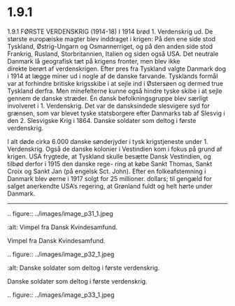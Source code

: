 # 1.9.1

1.9.1 
FØRSTE VERDENSKRIG (1914-18)
I 1914 brød 1. Verdenskrig ud. De største europæiske magter blev inddraget 
i krigen: På den ene side stod Tyskland, Østrig-Ungarn og Osmannerriget, og 
på den anden side stod Frankrig, Rusland, Storbritannien, Italien og siden også 
USA.	Det	neutrale	Danmark	lå	geografisk	tæt	på	krigens	fronter,	men	blev	ikke	
direkte berørt af verdenskrigen.
Efter pres fra Tyskland valgte Danmark dog i 1914 at lægge miner ud i nogle af de 
danske farvande. Tysklands formål var at forhindre britiske krigsskibe i at sejle ind i 
Østersøen og dermed true Tyskland derfra. Men minefelterne kunne også hindre tyske 
skibe i at sejle gennem de danske stræder. Én dansk befolkningsgruppe blev særligt 
involveret i 1. Verdenskrig. Det var de dansksindede slesvigere syd for grænsen, som var 
blevet tyske statsborgere efter Danmarks tab af Slesvig i den 2. Slesvigske Krig i 1864.
Danske soldater som deltog i første verdenskrig.
 
 I alt døde cirka 6.000 danske sønderjyder i tysk krigstjeneste under 1. Verdenskrig. 
Også de danske kolonier i Vestindien kom i fokus på grund af krigen. USA frygtede, at 
Tyskland skulle besætte Dansk Vestindien, og tilbød derfor i 1915 den danske rege-
ring at købe Sankt Thomas, Sankt Croix og Sankt Jan (på engelsk Sct. John). Efter en 
folkeafstemning i Danmark blev øerne i 1917 solgt for 25 millioner. dollars; til gengæld 
for salget anerkendte USA’s regering, at Grønland fuldt og helt hørte under Danmark.


---

<!-- Figures extracted from nearby pages -->

.. figure:: ../images/image_p31_1.jpeg

   :alt: Vimpel fra Dansk Kvindesamfund.

   Vimpel fra Dansk Kvindesamfund.

.. figure:: ../images/image_p32_1.jpeg

   :alt: Danske soldater som deltog i første verdenskrig.

   Danske soldater som deltog i første verdenskrig.

.. figure:: ../images/image_p33_1.jpeg


